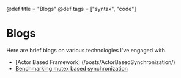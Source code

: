 @def title = "Blogs"
@def tags = ["syntax", "code"]

# Blogs

Here are brief blogs on various technologies I've engaged with.

* [Actor Based Framework] (/posts/ActorBasedSynchronization/)
* [Benchmarking mutex based synchronization](/posts/MutexBasedSynchronization/)
